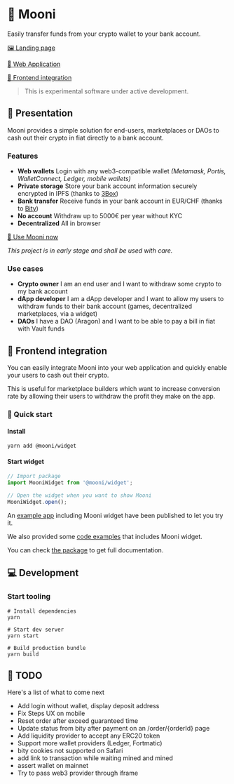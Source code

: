 # 🌚 Mooni

Easily transfer funds from your crypto wallet to your bank account.

[🖼 Landing page](https://mooni.launchaco.com)

[🚀 Web Application](https://mooni.now.sh)

[🔮 Frontend integration](#-Frontend-integration)

> This is experimental software under active development.

## 📃 Presentation

Mooni provides a simple solution for end-users, marketplaces or DAOs to cash out their crypto in fiat directly to a bank account.

### Features
- **Web wallets** Login with any web3-compatible wallet *(Metamask, Portis, WalletConnect, Ledger, mobile wallets)*
- **Private storage** Store your bank account information securely encrypted in IPFS (thanks to [3Box](https://3box.io))
- **Bank transfer** Receive funds in your bank account in EUR/CHF (thanks to [Bity](https://bity.com))
- **No account** Withdraw up to 5000€ per year without KYC
- **Decentralized** All in browser

[🚀 Use Mooni now](https://mooni.now.sh)

*This project is in early stage and shall be used with care.*

### Use cases
- **Crypto owner** I am an end user and I want to withdraw some crypto to my bank account
- **dApp developer** I am a dApp developer and I want to allow my users to withdraw funds to their bank account (games, decentralized marketplaces, via a widget)
- **DAOs** I have a DAO (Aragon) and I want to be able to pay a bill in fiat with Vault funds

## 🔮 Frontend integration

You can easily integrate Mooni into your web application and quickly enable your users to cash out their crypto.

This is useful for marketplace builders which want to increase conversion rate by allowing their users to withdraw the profit they make on the app.


### 🎁 Quick start

#### Install

`yarn add @mooni/widget`
 
#### Start widget

```js
// Import package
import MooniWidget from '@mooni/widget';

// Open the widget when you want to show Mooni
MooniWidget.open();
```

An [example app](https://mooni-host-iframe.now.sh/) including Mooni widget have been published to let you try it.

We also provided some [code examples](host-example) that includes Mooni widget.

You can check [the package](packages/widget) to get full documentation.

## 💻 Development

### Start tooling

```
# Install dependencies
yarn

# Start dev server
yarn start

# Build production bundle
yarn build
```

## 💭 TODO

Here's a list of what to come next

- Add login without wallet, display deposit address
- Fix Steps UX on mobile
- Reset order after exceed guaranteed time
- Update status from bity after payment on an /order/{orderId} page
- Add liquidity provider to accept any ERC20 token
- Support more wallet providers (Ledger, Fortmatic)
- bity cookies not supported on Safari
- add link to transaction while waiting mined and mined
- assert wallet on mainnet
- Try to pass web3 provider through iframe
